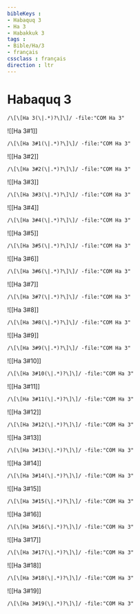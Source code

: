 ```yaml
---
bibleKeys : 
- Habaquq 3
- Ha 3
- Habakkuk 3
tags : 
- Bible/Ha/3
- français
cssclass : français
direction : ltr
---
```


# Habaquq 3

```query
/\[\[Ha 3(\|.*)?\]\]/ -file:"COM Ha 3"
```



![[Ha 3#1]]

```query
/\[\[Ha 3#1(\|.*)?\]\]/ -file:"COM Ha 3"
```

![[Ha 3#2]]

```query
/\[\[Ha 3#2(\|.*)?\]\]/ -file:"COM Ha 3"
```

![[Ha 3#3]]

```query
/\[\[Ha 3#3(\|.*)?\]\]/ -file:"COM Ha 3"
```

![[Ha 3#4]]

```query
/\[\[Ha 3#4(\|.*)?\]\]/ -file:"COM Ha 3"
```

![[Ha 3#5]]

```query
/\[\[Ha 3#5(\|.*)?\]\]/ -file:"COM Ha 3"
```

![[Ha 3#6]]

```query
/\[\[Ha 3#6(\|.*)?\]\]/ -file:"COM Ha 3"
```

![[Ha 3#7]]

```query
/\[\[Ha 3#7(\|.*)?\]\]/ -file:"COM Ha 3"
```

![[Ha 3#8]]

```query
/\[\[Ha 3#8(\|.*)?\]\]/ -file:"COM Ha 3"
```

![[Ha 3#9]]

```query
/\[\[Ha 3#9(\|.*)?\]\]/ -file:"COM Ha 3"
```

![[Ha 3#10]]

```query
/\[\[Ha 3#10(\|.*)?\]\]/ -file:"COM Ha 3"
```

![[Ha 3#11]]

```query
/\[\[Ha 3#11(\|.*)?\]\]/ -file:"COM Ha 3"
```

![[Ha 3#12]]

```query
/\[\[Ha 3#12(\|.*)?\]\]/ -file:"COM Ha 3"
```

![[Ha 3#13]]

```query
/\[\[Ha 3#13(\|.*)?\]\]/ -file:"COM Ha 3"
```

![[Ha 3#14]]

```query
/\[\[Ha 3#14(\|.*)?\]\]/ -file:"COM Ha 3"
```

![[Ha 3#15]]

```query
/\[\[Ha 3#15(\|.*)?\]\]/ -file:"COM Ha 3"
```

![[Ha 3#16]]

```query
/\[\[Ha 3#16(\|.*)?\]\]/ -file:"COM Ha 3"
```

![[Ha 3#17]]

```query
/\[\[Ha 3#17(\|.*)?\]\]/ -file:"COM Ha 3"
```

![[Ha 3#18]]

```query
/\[\[Ha 3#18(\|.*)?\]\]/ -file:"COM Ha 3"
```

![[Ha 3#19]]

```query
/\[\[Ha 3#19(\|.*)?\]\]/ -file:"COM Ha 3"
```


